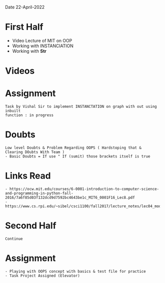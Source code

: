 Date 22-April-2022
# First Half

  - Video Lecture of MIT on OOP
  - Working with INSTANCIATION
  - Working with __Str__

# Videos

    

# Assignment

    Task by Vishal Sir to implement INSTANCTATION on graph with out using inbuilt 
    function : in progress

# Doubts

    Low level Doubts & Problem Regarding OOPS ( Hardstoping that & Clearing DOubts With Team )
    - Basic Doubts = If use " If (sumit) those brackets itself is true
# Links Read
    - https://ocw.mit.edu/courses/6-0001-introduction-to-computer-science-and-programming-in-python-fall-2016/7a6f85d03f132dcd9d7592bc4643be1c_MIT6_0001F16_Lec8.pdf
    - https://www.cs.rpi.edu/~sibel/csci1100/fall2017/lecture_notes/lec04_modules_functions1.html

# Second Half

    Continue

# Assignment

    - Playing with OOPS concept with basics & test file for practice
    - Task Project Assigned (Elevator)
    

